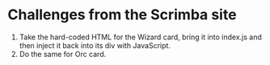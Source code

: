 # Challenges from the Scrimba site

1. Take the hard-coded HTML for the Wizard card, bring it 
   into index.js and then inject it back into its div with 
   JavaScript.
2. Do the same for Orc card. 